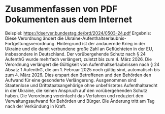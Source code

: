 # Zusammenfassen von PDF Dokumenten aus dem Internet
Beispiel:
https://dserver.bundestag.de/brd/2024/0503-24.pdf
Ergebnis:
Diese Verordnung ändert die Ukraine-Aufenthaltserlaubnis-Fortgeltungsverordnung. Hintergrund ist der andauernde Krieg in der Ukraine und die damit verbundene große Zahl an Geflüchteten in der EU, insbesondere in Deutschland. Der vorübergehende Schutz nach § 24 AufenthG wurde mehrfach verlängert, zuletzt bis zum 4. März 2026. Die Verordnung verlängert die Gültigkeit von Aufenthaltserlaubnissen nach § 24 Absatz 1 AufenthG, die am 1. Februar 2025 noch gültig sind, automatisch bis zum 4. März 2026. Dies erspart den Betroffenen und den Behörden den Aufwand für eine gesonderte Verlängerung. Ausgenommen sind Staatenlose und Drittstaatsangehörige ohne unbefristetes Aufenthaltsrecht in der Ukraine, die keinen Anspruch auf den vorübergehenden Schutz haben. Die Verordnung vereinfacht das Verfahren und reduziert den Verwaltungsaufwand für Behörden und Bürger. Die Änderung tritt am Tag nach der Verkündung in Kraft.
